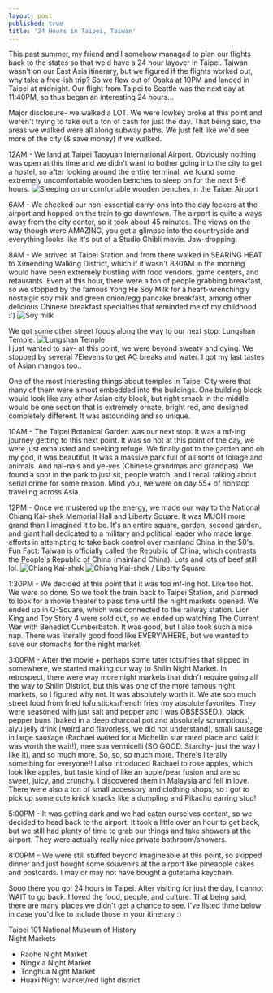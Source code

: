 ```yaml
---
layout: post
published: true
title: '24 Hours in Taipei, Taiwan'
---
```

This past summer, my friend and I somehow managed to plan our flights back to the states so that we'd have a 24 hour layover in Taipei. Taiwan wasn't on our East Asia itinerary, but we figured if the flights worked out, why take a free-ish trip? So we flew out of Osaka at 10PM and landed in Taipei at midnight. Our flight from Taipei to Seattle was the next day at 11:40PM, so thus began an interesting 24 hours...

Major disclosure- we walked a LOT. We were lowkey broke at this point and weren't trying to take out a ton of cash for just the day. That being said, the areas we walked were all along subway paths. We just felt like we'd see more of the city (& save money) if we walked. 

12AM - We land at Taipei Taoyuan International Airport. Obviously nothing was open at this time and we didn't want to bother going into the city to get a hostel, so after looking around the entire terminal, we found some extremely uncomfortable wooden benches to sleep on for the next 5-6 hours.
![Sleeping on uncomfortable wooden benches in the Taipei Airport]({{site.baseurl}}/img/58586830613__5695771D-22C3-47AD-A27D-827B02B424DA.JPG)

6AM - We checked our non-essential carry-ons into the day lockers at the airport and hopped on the train to go downtown. The airport is quite a ways away from the city center, so it took about 45 minutes. The views on the way though were AMAZING, you get a glimpse into the countryside and everything looks like it's out of a Studio Ghibli movie. Jaw-dropping. 

8AM - We arrived at Taipei Station and from there walked in SEARING HEAT to Ximending Walking District, which if it wasn't 830AM in the morning would have been extremely bustling with food vendors, game centers, and retaurants. Even at this hour, there were a ton of people grabbing breakfast, so we stopped by the famous Yong He Soy Milk for a heart-wrenchingly nostalgic soy milk and green onion/egg pancake breakfast, among other delicious Chinese breakfast specialties that reminded me of my childhood :') 
![Soy milk]({{site.baseurl}}/img/IMG_2114.JPG)

We got some other street foods along the way to our next stop: Lungshan Temple. 
![Lungshan Temple]({{site.baseurl}}/img/IMG_2118.JPG)  
I just wanted to say- at this point, we were beyond sweaty and dying. We stopped by several 7Elevens to get AC breaks and water. I got my last tastes of Asian mangos too..

One of the most interesting things about temples in Taipei City were that many of them were almost embedded into the buildings. One building block would look like any other Asian city block, but right smack in the middle would be one section that is extremely ornate, bright red, and designed completely different. It was astounding and so unique.

10AM - The Taipei Botanical Garden was our next stop. It was a mf-ing journey getting to this next point. It was so hot at this point of the day, we were just exhausted and seeking refuge. We finally got to the garden and oh my god, it was beautiful. It was a massive park full of all sorts of foliage and animals. And nai-nais and ye-yes (Chinese grandmas and grandpas). We found a spot in the park to just sit, people watch, and I recall talking about serial crime for some reason. Mind you, we were on day 55+ of nonstop traveling across Asia. 

12PM - Once we mustered up the energy, we made our way to the National Chiang Kai-shek Memorial Hall and Liberty Square. It was MUCH more grand than I imagined it to be. It's an entire square, garden, second garden, and giant hall dedicated to a military and political leader who made large efforts in attempting to take back control over mainland China in the 50's. Fun Fact: Taiwan is officially called the Republic of China, which contrasts the People's Republic of China (mainland China). Lots and lots of beef still lol.
![Chiang Kai-shek]({{site.baseurl}}/img/IMG_2133.JPG)
![Chiang Kai-shek / Liberty Square]({{site.baseurl}}/img/IMG_2129.JPG)

1:30PM - We decided at this point that it was too mf-ing hot. Like too hot. We were so done. So we took the train back to Taipei Station, and planned to look for a movie theater to pass time until the night markets opened. We ended up in Q-Square, which was connected to the railway station. Lion King and Toy Story 4 were sold out, so we ended up watching The Current War with Benedict Cumberbatch. It was good, but I also took such a nice nap. There was literally good food like EVERYWHERE, but we wanted to save our stomachs for the night market.

3:00PM - After the movie + perhaps some tater tots/fries that slipped in somewhere, we started making our way to Shilin Night Market. In retrospect, there were way more night markets that didn't require going all the way to Shilin District, but this was one of the more famous night markets, so I figured why not. It was absolutely worth it. We ate soo much street food from fried tofu sticks/french fries (my absolute favorites. They were seasoned with just salt and pepper and I was OBSESSED.), black pepper buns (baked in a deep charcoal pot and absolutely scrumptious), aiyu jelly drink (weird and flavorless, we did not understand), small sausage in large sausage (Rachael waited for a Michellin star rated place and said it was worth the wait!), mee sua vermicelli (SO GOOD. Starchy- just the way I like it), and so much more. So, so, so much more. There's literally something for everyone!! I also introduced Rachael to rose apples, which look like apples, but taste kind of like an apple/pear fusion and are so sweet, juicy, and crunchy. I discovered them in Malaysia and fell in love. There were also a ton of small accessory and clothing shops, so I got to pick up some cute knick knacks like a dumpling and Pikachu earring stud!

5:00PM - It was getting dark and we had eaten ourselves content, so we decided to head back to the airport. It took a little over an hour to get back, but we still had plenty of time to grab our things and take showers at the airport. They were actually really nice private bathroom/showers. 

8:00PM - We were still stuffed beyond imagineable at this point, so skipped dinner and just bought some souvenirs at the airport like pineapple cakes and postcards. I may or may not have bought a gutetama keychain. 

Sooo there you go! 24 hours in Taipei. After visiting for just the day, I cannot WAIT to go back. I loved the food, people, and culture. That being said, there are many places we didn't get a chance to see. I've listed thme below in case you'd lke to include those in your itinerary :)

Taipei 101 
National Museum of History  
Night Markets  
- Raohe Night Market
- Ningxia Night Market
- Tonghua Night Market
- Huaxi Night Market/red light district
